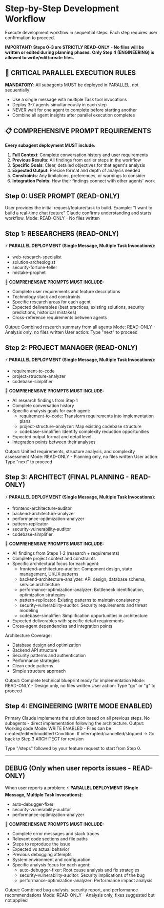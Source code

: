 # Step-by-Step Development Workflow

Execute development workflow in sequential steps. Each step requires user confirmation to proceed.

**IMPORTANT: Steps 0-3 are STRICTLY READ-ONLY - No files will be written or edited during planning phases.**
**Only Step 4 (ENGINEERING) is allowed to write/edit/create files.**

## 🔴 CRITICAL PARALLEL EXECUTION RULES
**MANDATORY**: All subagents MUST be deployed in PARALLEL, not sequentially!
- Use a single message with multiple Task tool invocations
- Deploy 3-7 agents simultaneously in each step
- NEVER wait for one agent to complete before starting another
- Combine all agent insights after parallel execution completes

## 📋 COMPREHENSIVE PROMPT REQUIREMENTS
**Every subagent deployment MUST include:**
1. **Full Context**: Complete conversation history and user requirements
2. **Previous Results**: All findings from earlier steps in the workflow
3. **Specific Goals**: Clear, detailed objectives for that agent's analysis
4. **Expected Output**: Precise format and depth of analysis needed
5. **Constraints**: Any limitations, preferences, or warnings to consider
6. **Integration Points**: How their findings connect with other agents' work

## Step 0: USER PROMPT (READ-ONLY)
User provides the initial request/feature/task to build.
Example: "I want to build a real-time chat feature"
Claude confirms understanding and starts workflow.
Mode: READ-ONLY - No files written

## Step 1: RESEARCHERS (READ-ONLY)
⚡ **PARALLEL DEPLOYMENT (Single Message, Multiple Task Invocations):**
- web-research-specialist
- solution-archeologist
- security-fortune-teller
- mistake-prophet

📝 **COMPREHENSIVE PROMPTS MUST INCLUDE:**
- Complete user requirements and feature descriptions
- Technology stack and constraints
- Specific research areas for each agent
- Expected deliverables (best practices, existing solutions, security predictions, historical mistakes)
- Cross-reference requirements between agents

Output: Combined research summary from all agents
Mode: READ-ONLY - Analysis only, no files written
User action: Type "next" to proceed

## Step 2: PROJECT MANAGER (READ-ONLY)
⚡ **PARALLEL DEPLOYMENT (Single Message, Multiple Task Invocations):**
- requirement-to-code
- project-structure-analyzer
- codebase-simplifier

📝 **COMPREHENSIVE PROMPTS MUST INCLUDE:**
- All research findings from Step 1
- Complete conversation history
- Specific analysis goals for each agent:
  * requirement-to-code: Transform requirements into implementation plans
  * project-structure-analyzer: Map existing codebase structure
  * codebase-simplifier: Identify complexity reduction opportunities
- Expected output format and detail level
- Integration points between their analyses

Output: Unified requirements, structure analysis, and complexity assessment
Mode: READ-ONLY - Planning only, no files written
User action: Type "next" to proceed

## Step 3: ARCHITECT (FINAL PLANNING - READ-ONLY)
⚡ **PARALLEL DEPLOYMENT (Single Message, Multiple Task Invocations):**
- frontend-architecture-auditor
- backend-architecture-analyzer
- performance-optimization-analyzer
- pattern-replicator
- security-vulnerability-auditor
- codebase-simplifier

📝 **COMPREHENSIVE PROMPTS MUST INCLUDE:**
- All findings from Steps 1-2 (research + requirements)
- Complete project context and constraints
- Specific architectural focus for each agent:
  * frontend-architecture-auditor: Component design, state management, UI/UX patterns
  * backend-architecture-analyzer: API design, database schema, service architecture
  * performance-optimization-analyzer: Bottleneck identification, optimization strategies
  * pattern-replicator: Existing patterns to maintain consistency
  * security-vulnerability-auditor: Security requirements and threat modeling
  * codebase-simplifier: Simplification opportunities in architecture
- Expected deliverables with specific detail requirements
- Cross-agent dependencies and integration points

Architecture Coverage:
- Database design and optimization
- Backend API structure
- Security patterns and authentication
- Performance strategies
- Clean code patterns
- Simple structure approach

Output: Complete technical blueprint ready for implementation
Mode: READ-ONLY - Design only, no files written
User action: Type "go" or "g" to proceed

## Step 4: ENGINEERING (WRITE MODE ENABLED)
Primary Claude implements the solution based on all previous steps.
No subagents - direct implementation following the architecture.
Output: Working code
Mode: WRITE ENABLED - Files can be created/edited/modified
Condition: If interrupted/cancelled/stopped → Go back to Step 3 ARCHITECT for revision

Type "/steps" followed by your feature request to start from Step 0.

---

## DEBUG (Only when user reports issues - READ-ONLY)
When user reports a problem:
⚡ **PARALLEL DEPLOYMENT (Single Message, Multiple Task Invocations):**
- auto-debugger-fixer
- security-vulnerability-auditor
- performance-optimization-analyzer

📝 **COMPREHENSIVE PROMPTS MUST INCLUDE:**
- Complete error messages and stack traces
- Relevant code sections and file paths
- Steps to reproduce the issue
- Expected vs actual behavior
- Previous debugging attempts
- System environment and configuration
- Specific analysis focus for each agent:
  * auto-debugger-fixer: Root cause analysis and fix strategies
  * security-vulnerability-auditor: Security implications of the bug
  * performance-optimization-analyzer: Performance impact analysis

Output: Combined bug analysis, security report, and performance recommendations
Mode: READ-ONLY - Analysis only, fixes suggested but not applied